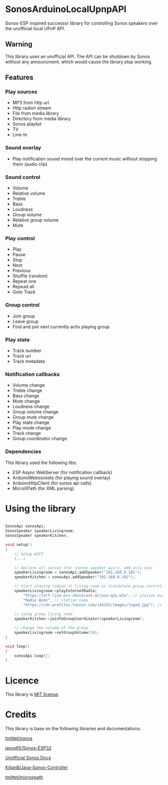 # SonosArduinoLocalUpnpAPI
Sonos-ESP inspired successor library for controlling Sonos speakers over the unofficial local UPnP API.

## Warning
This library uses an unofficial API. 
The API can be shutdown by Sonos without any announcment, which would cause the library stop working.

## Features

### Play sources

- MP3 from http url
- Http radion stream
- File from media library
- Directory from media library
- Sonos playlist
- TV
- Line-In

### Sound overlay

- Play notification sound mixed over the current music without stopping them (audio clip)

### Sound control

- Volume
- Relative volume
- Treble
- Bass
- Loudness
- Group volume
- Relative group volume
- Mute

### Play control

- Play
- Pause
- Stop
- Next
- Previous
- Shuffle (random)
- Repeat one
- Repead all
- Goto Track

### Group control

- Join group
- Leave group
- Find and join next currently activ playing group

### Play state

- Track number
- Track url
- Track metadata

### Notification callbacks

- Volume change
- Treble change 
- Bass change
- Mute change
- Loudness change
- Group volume change
- Group mute change
- Play state change
- Play mode change
- Track change
- Group coordinator change

### Dependencies

This library used the following libs:

- ESP Async WebServer (for notification callback)
- ArduinoWebsockets (for playing sound overlay)
- ArduinoHttpClient (for sonos api calls)
- MicroXPath (for XML parsing)

# Using the library

``` C++

SonosApi sonosApi;
SonosSpeaker speakerLivingroom;
SonosSpeaker speakerKitchen;

void setup()
{
    // Setup WIFI
    (...)

    // declare all sonsos (For stereo speaker pairs, add only one)
    speakerLivingroom = sonosApi.addSpeaker("192.168.0.101");
    speakerKitchen = sonosApi.addSpeaker("192.168.0.102");

    // Start playing radion in living room as standalone group controller
    speakerLivingroom->playInternetRadio(
        "https://orf-live.ors-shoutcast.at/wie-q2a.m3u", // station audio stream url
        "Radio Wien", // station name
        "https://cdn-profiles.tunein.com/s44255/images/logod.jpg"); // station logo image url
    
    // joing group living room
    speakerKitchen->joinToGroupCoordinator(speakerLivingroom); 

    // change the volume of the group
    speakerLivingroom->setGroupVolume(10); 
}

void loop()
{
    sonosApi.loop();
}

```


# Licence

This library is [MIT license](LICENSE).

# Credits

This library is base on the following libraries and documentations:

[tmittet/sonos](https://github.com/tmittet/sonos)

[javos65/Sonos-ESP32](https://github.com/javos65/Sonos-ESP32)

[Unofficial Sonos Docs](https://sonos.svrooij.io)

[KilianB/Java-Sonos-Controller](https://github.com/KilianB/Java-Sonos-Controller)

[tmittet/microxpath](https://github.com/tmittet/microxpath)
